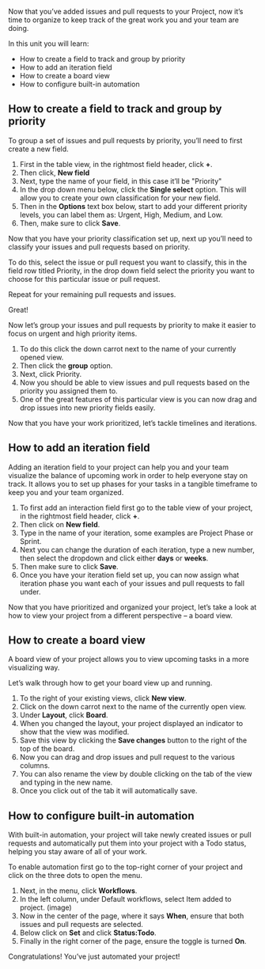 Now that you’ve added issues and pull requests to your Project, now it’s time to organize to keep track of the great work you and your team are doing. 

In this unit you will learn:
- How to create a field to track and group by priority
- How to add an iteration field 
- How to create a board view 
- How to configure built-in automation

## How to create a field to track and group by priority

To group a set of issues and pull requests by priority, you’ll need to first create a new field. 

1. First in the table view, in the rightmost field header, click **+**.
1. Then click, **New field**
1. Next, type the name of your field, in this case it’ll be "Priority"
1. In the drop down menu below, click the **Single select** option. This will allow you to create your own classification for your new field. 
1. Then in the **Options** text box below, start to add your different priority levels, you can label them as: Urgent, High, Medium, and Low.
1. Then, make sure to click **Save**. 

Now that you have your priority classification set up, next up you’ll need to classify your issues and pull requests based on priority. 

To do this, select the issue or pull request you want to classify, this in the field row titled Priority, in the drop down field select the priority you want to choose for this particular issue or pull request. 

Repeat for your remaining pull requests and issues. 

Great! 

Now let’s group your issues and pull requests by priority to make it easier to focus on urgent and high priority items.

1. To do this click the down carrot next to the name of your currently opened view.
1. Then click the **group** option.
1. Next, click Priority.
1. Now you should be able to view issues and pull requests based on the priority you assigned them to. 
1. One of the great features of this particular view is you can now drag and drop issues into new priority fields easily. 


Now that you have your work prioritized, let’s tackle timelines and iterations.

## How to add an iteration field

Adding an iteration field to your project can help you and your team visualize the balance of upcoming work in order to help everyone stay on track. It allows you to set up phases for your tasks in a tangible timeframe to keep you and your team organized.

1. To first add an interaction field first go to the table view of your project, in the rightmost field header, click **+**.
1. Then click on **New field**.
1. Type in the name of your iteration, some examples are Project Phase or Sprint. 
1. Next you can change the duration of each iteration, type a new number, then select the dropdown and click either **days** or **weeks**.
1. Then make sure to click **Save**.
1. Once you have your iteration field set up, you can now assign what iteration phase you want each of your issues and pull requests to fall under.

Now that you have prioritized and organized your project, let’s take a look at how to view your project from a different perspective – a board view.

## How to create a board view

A board view of your project allows you to view upcoming tasks in a more visualizing way. 

Let’s walk through how to get your board view up and running. 

1. To the right of your existing views, click **New view**.
1. Click on the down carrot next to the name of the currently open view.
1. Under **Layout**, click **Board**.
1. When you changed the layout, your project displayed an indicator to show that the view was modified. 
1. Save this view by clicking the **Save changes** button to the right of the top of the board. 
1. Now you can drag and drop issues and pull request to the various columns.
1. You can also rename the view by double clicking on the tab of the view and typing in the new name.
1. Once you click out of the tab it will automatically save.

## How to configure built-in automation

With built-in automation, your project will take newly created issues or pull requests and automatically put them into your project with a Todo status, helping you stay aware of all of your work.

To enable automation first go to the top-right corner of your project and click on the three dots to open the menu. 
1. Next, in the menu, click **Workflows**.
1. In the left column, under Default workflows, select Item added to project. 
(image)
1. Now in the center of the page, where it says **When**, ensure that both issues and pull requests are selected.
1. Below click on **Set** and click **Status:Todo**.
1. Finally in the right corner of the page, ensure the toggle is turned **On**. 

Congratulations! You’ve just automated your project!
